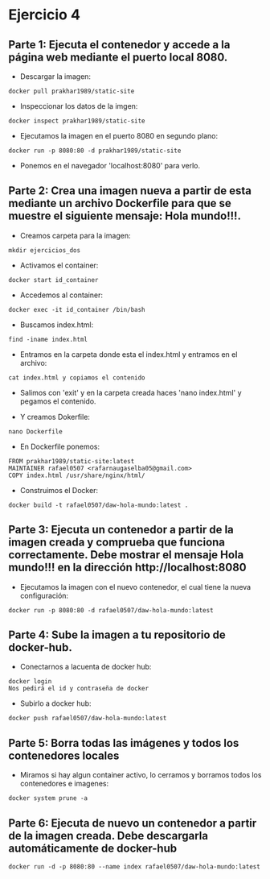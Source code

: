 # Ejercicio 4

## Parte 1: Ejecuta el contenedor y accede a la página web mediante el puerto local 8080. 

- Descargar la imagen:
```
docker pull prakhar1989/static-site
```

- Inspeccionar los datos de la imgen:
```
docker inspect prakhar1989/static-site
```

- Ejecutamos la imagen en el puerto 8080 en segundo plano:
```
docker run -p 8080:80 -d prakhar1989/static-site
```

- Ponemos en el navegador 'localhost:8080' para verlo.

## Parte 2: Crea una imagen nueva a partir de esta mediante un archivo Dockerfile para que se muestre el siguiente mensaje: Hola mundo!!!. 

- Creamos carpeta para la imagen:
```
mkdir ejercicios_dos
```

- Activamos el container:
```
docker start id_container
```

- Accedemos al container:
```
docker exec -it id_container /bin/bash
```

- Buscamos index.html:
```
find -iname index.html
```

- Entramos en la carpeta donde esta el index.html y entramos en el archivo:
```
cat index.html y copiamos el contenido
```

- Salimos con 'exit' y en la carpeta creada haces 'nano index.html' y pegamos el contenido.

- Y creamos Dokerfile:
```
nano Dockerfile
```

- En Dockerfile ponemos:
```
FROM prakhar1989/static-site:latest
MAINTAINER rafael0507 <rafarnaugaselba05@gmail.com>
COPY index.html /usr/share/nginx/html/
```
- Construimos el Docker:
```
docker build -t rafael0507/daw-hola-mundo:latest .
```

## Parte 3: Ejecuta un contenedor a partir de la imagen creada y comprueba que funciona correctamente. Debe mostrar el mensaje Hola mundo!!! en la dirección http://localhost:8080


- Ejecutamos la imagen con el nuevo contenedor, el cual tiene la nueva configuración:
```
docker run -p 8080:80 -d rafael0507/daw-hola-mundo:latest
```

## Parte 4: Sube la imagen a tu repositorio de docker-hub. 

- Conectarnos a lacuenta de docker hub:
```
docker login
Nos pedirá el id y contraseña de docker
```

- Subirlo a docker hub:
```
docker push rafael0507/daw-hola-mundo:latest
```

## Parte 5: Borra todas las imágenes y todos los contenedores locales

- Miramos si hay algun container activo, lo cerramos y borramos todos los contenedores e imagenes:
```
docker system prune -a
```

## Parte 6: Ejecuta de nuevo un contenedor a partir de la imagen creada. Debe descargarla automáticamente de docker-hub

```
docker run -d -p 8080:80 --name index rafael0507/daw-hola-mundo:latest
```